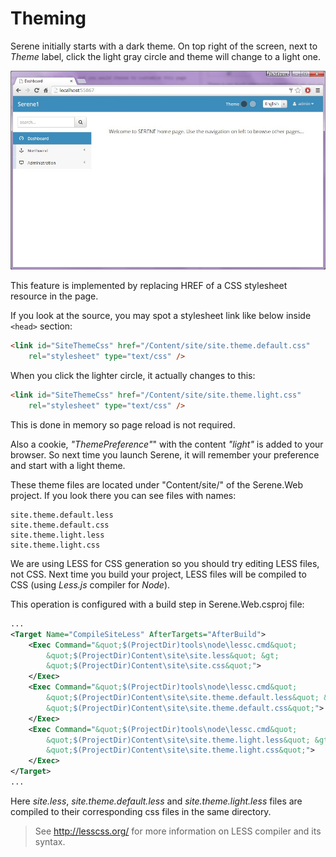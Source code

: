 # Theming

Serene initially starts with a dark theme. On top right of the screen, next to *Theme* label, click the light gray circle and theme will change to a light one.

![Serene Dashboard Light](img/serene_dashboard_light.jpg)

This feature is implemented by replacing HREF of a CSS stylesheet resource in the page.

If you look at the source, you may spot a stylesheet link like below inside `<head>` section:

```html
<link id="SiteThemeCss" href="/Content/site/site.theme.default.css"
    rel="stylesheet" type="text/css" />
```

When you click the lighter circle, it actually changes to this:

```html
<link id="SiteThemeCss" href="/Content/site/site.theme.light.css"
    rel="stylesheet" type="text/css" />
```

This is done in memory so  page reload is not required.

Also a cookie, *"ThemePreference"*" with the content *"light"* is added to your browser. So next time you launch Serene, it will remember your preference and start with a light theme.

These theme files are located under "Content/site/" of the Serene.Web project. If you look there you can see files with names:

```
site.theme.default.less
site.theme.default.css
site.theme.light.less
site.theme.light.css
```

We are using LESS for CSS generation so you should try editing LESS files, not CSS. Next time you build your project, LESS files will be compiled to CSS (using *Less.js* compiler for *Node*).

This operation is configured with a build step in Serene.Web.csproj file:

```xml
...
<Target Name="CompileSiteLess" AfterTargets="AfterBuild">
    <Exec Command="&quot;$(ProjectDir)tools\node\lessc.cmd&quot;
        &quot;$(ProjectDir)Content\site\site.less&quot; &gt;
        &quot;$(ProjectDir)Content\site\site.css&quot;">
    </Exec>
    <Exec Command="&quot;$(ProjectDir)tools\node\lessc.cmd&quot;
        &quot;$(ProjectDir)Content\site\site.theme.default.less&quot; &gt;
        &quot;$(ProjectDir)Content\site\site.theme.default.css&quot;">
    </Exec>
    <Exec Command="&quot;$(ProjectDir)tools\node\lessc.cmd&quot;
        &quot;$(ProjectDir)Content\site\site.theme.light.less&quot; &gt;
        &quot;$(ProjectDir)Content\site\site.theme.light.css&quot;">
    </Exec>
</Target>
...
```

Here *site.less*, *site.theme.default.less* and *site.theme.light.less* files are compiled to their corresponding css files in the same directory.

> See http://lesscss.org/ for more information on LESS compiler and its syntax.
